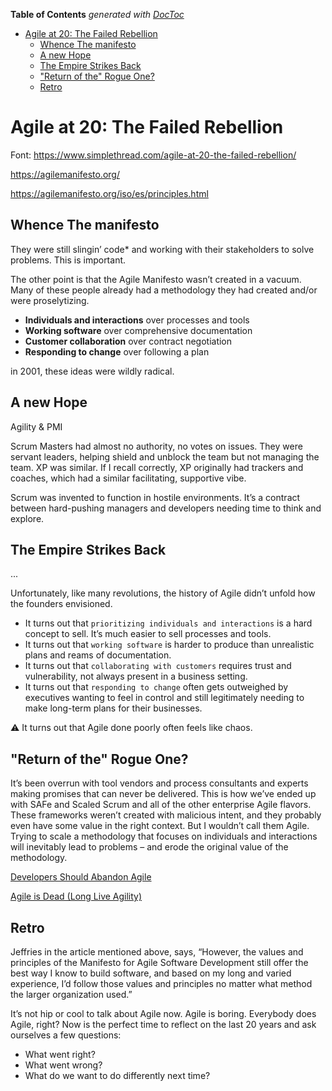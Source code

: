 <!-- START doctoc generated TOC please keep comment here to allow auto update -->
<!-- DON'T EDIT THIS SECTION, INSTEAD RE-RUN doctoc TO UPDATE -->
**Table of Contents**  *generated with [DocToc](https://github.com/thlorenz/doctoc)*

- [Agile at 20: The Failed Rebellion](#agile-at-20-the-failed-rebellion)
  - [Whence The manifesto](#whence-the-manifesto)
  - [A new Hope](#a-new-hope)
  - [The Empire Strikes Back](#the-empire-strikes-back)
  - ["Return of the" Rogue One?](#return-of-the-rogue-one)
  - [Retro](#retro)

<!-- END doctoc generated TOC please keep comment here to allow auto update -->

# Agile at 20: The Failed Rebellion
Font: https://www.simplethread.com/agile-at-20-the-failed-rebellion/

https://agilemanifesto.org/

https://agilemanifesto.org/iso/es/principles.html

## Whence The manifesto

They were still slingin’ code* and working with their stakeholders to solve problems. This is important.

The other point is that the Agile Manifesto wasn’t created in a vacuum. Many of these people already had a methodology they had created and/or were proselytizing.

- **Individuals and interactions** over processes and tools
- **Working software** over comprehensive documentation
- **Customer collaboration** over contract negotiation
- **Responding to change** over following a plan

in 2001, these ideas were wildly radical.

## A new Hope

Agility & PMI

Scrum Masters had almost no authority, no votes on issues. They were servant leaders, helping shield and unblock the team but not managing the team. XP was similar. If I recall correctly, XP originally had trackers and coaches, which had a similar facilitating, supportive vibe.

Scrum was invented to function in hostile environments. It’s a contract between hard-pushing managers and developers needing time to think and explore.

## The Empire Strikes Back
...

Unfortunately, like many revolutions, the history of Agile didn’t unfold how the founders envisioned.

- It turns out that `prioritizing individuals and interactions` is a hard concept to sell. It’s much easier to sell processes and tools.
- It turns out that `working software` is harder to produce than unrealistic plans and reams of documentation.
- It turns out that `collaborating with customers` requires trust and vulnerability, not always present in a business setting.
- It turns out that `responding to change` often gets outweighed by executives wanting to feel in control and still legitimately needing to make long-term plans for their businesses.

:warning: It turns out that Agile done poorly often feels like chaos.

## "Return of the" Rogue One?

It’s been overrun with tool vendors and process consultants and experts making promises that can never be delivered. This is how we’ve ended up with SAFe and Scaled Scrum and all of the other enterprise Agile flavors. These frameworks weren’t created with malicious intent, and they probably even have some value in the right context. But I wouldn’t call them Agile. Trying to scale a methodology that focuses on individuals and interactions will inevitably lead to problems – and erode the original value of the methodology.

[Developers Should Abandon Agile](https://ronjeffries.com/articles/018-01ff/abandon-1/)

[Agile is Dead (Long Live Agility)](https://pragdave.me/thoughts/active/2014-03-04-time-to-kill-agile.html)

## Retro

Jeffries in the article mentioned above, says, “However, the values and principles of the Manifesto for Agile Software Development still offer the best way I know to build software, and based on my long and varied experience, I’d follow those values and principles no matter what method the larger organization used.”

It’s not hip or cool to talk about Agile now. Agile is boring. Everybody does Agile, right? Now is the perfect time to reflect on the last 20 years and ask ourselves a few questions:

- What went right?
- What went wrong?
- What do we want to do differently next time?